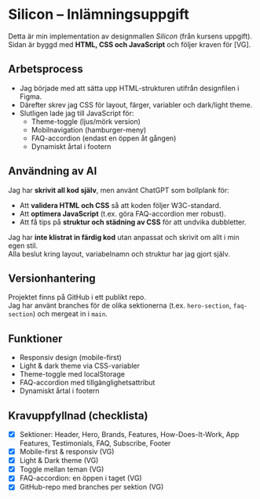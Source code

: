 # Silicon – Inlämningsuppgift

Detta är min implementation av designmallen *Silicon* (från kursens uppgift).  
Sidan är byggd med **HTML, CSS och JavaScript** och följer kraven för [VG].

## Arbetsprocess
- Jag började med att sätta upp HTML-strukturen utifrån designfilen i Figma.
- Därefter skrev jag CSS för layout, färger, variabler och dark/light theme.
- Slutligen lade jag till JavaScript för:
  - Theme-toggle (ljus/mörk version)
  - Mobilnavigation (hamburger-meny)
  - FAQ-accordion (endast en öppen åt gången)
  - Dynamiskt årtal i footern

## Användning av AI
Jag har **skrivit all kod själv**, men använt ChatGPT som bollplank för:
- Att **validera HTML och CSS** så att koden följer W3C-standard.
- Att **optimera JavaScript** (t.ex. göra FAQ-accordion mer robust).
- Att få tips på **struktur och städning av CSS** för att undvika dubbletter.

Jag har **inte klistrat in färdig kod** utan anpassat och skrivit om allt i min egen stil.  
Alla beslut kring layout, variabelnamn och struktur har jag gjort själv.

## Versionhantering
Projektet finns på GitHub i ett publikt repo.  
Jag har använt branches för de olika sektionerna (t.ex. `hero-section`, `faq-section`) och mergeat in i `main`.

## Funktioner
- Responsiv design (mobile-first)
- Light & dark theme via CSS-variabler
- Theme-toggle med localStorage
- FAQ-accordion med tillgänglighetsattribut
- Dynamiskt årtal i footern

## Kravuppfyllnad (checklista)
- [x] Sektioner: Header, Hero, Brands, Features, How-Does-It-Work, App Features, Testimonials, FAQ, Subscribe, Footer  
- [x] Mobile-first & responsiv (VG)  
- [x] Light & Dark theme (VG)  
- [x] Toggle mellan teman (VG)  
- [x] FAQ-accordion: en öppen i taget (VG)  
- [x] GitHub-repo med branches per sektion (VG)
